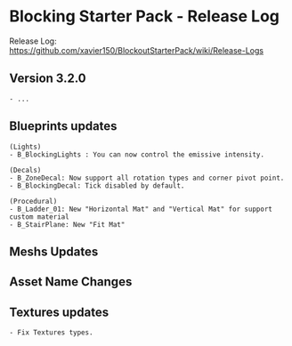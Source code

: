 # Blocking Starter Pack - Release Log
Release Log: https://github.com/xavier150/BlockoutStarterPack/wiki/Release-Logs

## Version 3.2.0
	- ...

## Blueprints updates
	(Lights)
	- B_BlockingLights : You can now control the emissive intensity.
	
	(Decals)
	- B_ZoneDecal: Now support all rotation types and corner pivot point.
	- B_BlockingDecal: Tick disabled by default.
		
	(Procedural)
	- B_Ladder_01: New "Horizontal Mat" and "Vertical Mat" for support custom material
	- B_StairPlane: New "Fit Mat"

	
## Meshs Updates

## Asset Name Changes

## Textures updates
	- Fix Textures types.

